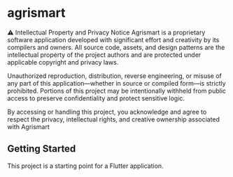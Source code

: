 # agrismart

⚠️ Intellectual Property and Privacy Notice
Agrismart is a proprietary software application developed with significant
effort and creativity by its compilers and owners. All source code, assets, 
and design patterns are the intellectual property of the project authors 
and are protected under applicable copyright and privacy laws.

Unauthorized reproduction, distribution, reverse engineering, or misuse of 
any part of this application—whether in source or compiled form—is strictly 
prohibited. Portions of this project may be intentionally withheld from
public access to preserve confidentiality and protect sensitive logic.

By accessing or handling this project, you acknowledge and agree to respect
the privacy, intellectual rights, and creative ownership associated with Agrismart

## Getting Started

This project is a starting point for a Flutter application.

